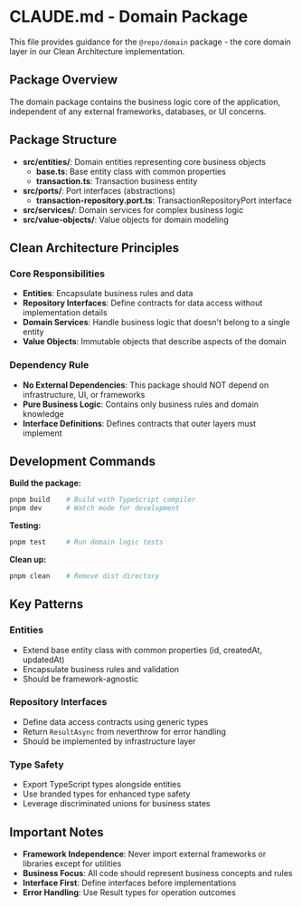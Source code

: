 # CLAUDE.md - Domain Package

This file provides guidance for the `@repo/domain` package - the core domain layer in our Clean Architecture implementation.

## Package Overview

The domain package contains the business logic core of the application, independent of any external frameworks, databases, or UI concerns.

## Package Structure

- **src/entities/**: Domain entities representing core business objects
  - **base.ts**: Base entity class with common properties
  - **transaction.ts**: Transaction business entity
- **src/ports/**: Port interfaces (abstractions)
  - **transaction-repository.port.ts**: TransactionRepositoryPort interface
- **src/services/**: Domain services for complex business logic
- **src/value-objects/**: Value objects for domain modeling

## Clean Architecture Principles

### Core Responsibilities
- **Entities**: Encapsulate business rules and data
- **Repository Interfaces**: Define contracts for data access without implementation details
- **Domain Services**: Handle business logic that doesn't belong to a single entity
- **Value Objects**: Immutable objects that describe aspects of the domain

### Dependency Rule
- **No External Dependencies**: This package should NOT depend on infrastructure, UI, or frameworks
- **Pure Business Logic**: Contains only business rules and domain knowledge
- **Interface Definitions**: Defines contracts that outer layers must implement

## Development Commands

**Build the package:**
```bash
pnpm build    # Build with TypeScript compiler
pnpm dev      # Watch mode for development
```

**Testing:**
```bash
pnpm test     # Run domain logic tests
```

**Clean up:**
```bash
pnpm clean    # Remove dist directory
```

## Key Patterns

### Entities
- Extend base entity class with common properties (id, createdAt, updatedAt)
- Encapsulate business rules and validation
- Should be framework-agnostic

### Repository Interfaces
- Define data access contracts using generic types
- Return `ResultAsync` from neverthrow for error handling
- Should be implemented by infrastructure layer

### Type Safety
- Export TypeScript types alongside entities
- Use branded types for enhanced type safety
- Leverage discriminated unions for business states

## Important Notes

- **Framework Independence**: Never import external frameworks or libraries except for utilities
- **Business Focus**: All code should represent business concepts and rules
- **Interface First**: Define interfaces before implementations
- **Error Handling**: Use Result types for operation outcomes
